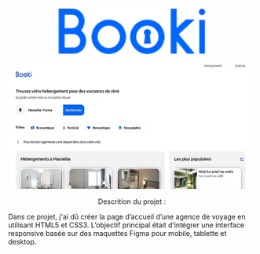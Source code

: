 <p align="center">
  <img src="images/logo/Booki.png" alt="Logo de mon Projet" width="300">
</p>
  <img src="booki_screen.webp" alt="Screen du Projet" width="500">
  <p align="center">
    Descrition du projet :
  </p>
<p>
  Dans ce projet, j'ai dû créer la page d’accueil d’une agence de voyage en utilisant HTML5 et CSS3.
L’objectif principal était d’intégrer une interface responsive basée sur des maquettes Figma pour mobile, tablette et desktop.
</p>
